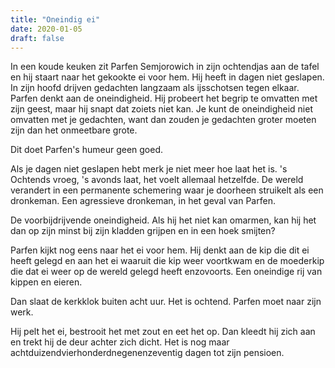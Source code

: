 ```yaml
---
title: "Oneindig ei"
date: 2020-01-05
draft: false
---
```


In een koude keuken zit Parfen Semjorowich in zijn ochtendjas aan de tafel en hij staart naar het gekookte ei voor hem.<!-- more --> Hij heeft in dagen niet geslapen. In zijn hoofd drijven gedachten langzaam als ijsschotsen tegen elkaar. Parfen denkt aan de oneindigheid. Hij probeert het begrip te omvatten met zijn geest, maar hij snapt dat zoiets niet kan. Je kunt de oneindigheid niet omvatten met je gedachten, want dan zouden je gedachten groter moeten zijn dan het onmeetbare grote.

Dit doet Parfen's humeur geen goed.

Als je dagen niet geslapen hebt merk je niet meer hoe laat het is. 's Ochtends vroeg, 's avonds laat, het voelt allemaal hetzelfde. De wereld verandert in een permanente schemering waar je doorheen struikelt als een dronkeman. Een agressieve dronkeman, in het geval van Parfen.

De voorbijdrijvende oneindigheid. Als hij het niet kan omarmen, kan hij het dan op zijn minst bij zijn kladden grijpen en in een hoek smijten?

Parfen kijkt nog eens naar het ei voor hem. Hij denkt aan de kip die dit ei heeft gelegd en aan het ei waaruit die kip weer voortkwam en de moederkip die dat ei weer op de wereld gelegd heeft enzovoorts. Een oneindige rij van kippen en eieren.

Dan slaat de kerkklok buiten acht uur. Het is ochtend. Parfen moet naar zijn werk.

Hij pelt het ei, bestrooit het met zout en eet het op. Dan kleedt hij zich aan en trekt hij de deur achter zich dicht. Het is nog maar achtduizendvierhonderdnegenenzeventig dagen tot zijn pensioen.
